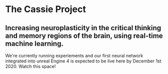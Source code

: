 # The Cassie Project

## Increasing neuroplasticity in the critical thinking and memory regions of the brain, using real-time machine learning.

We're currently running experiements and our first neural network integrated into unreal Engine 4 is expected to be live here by December 1st 2020. Watch this space!

